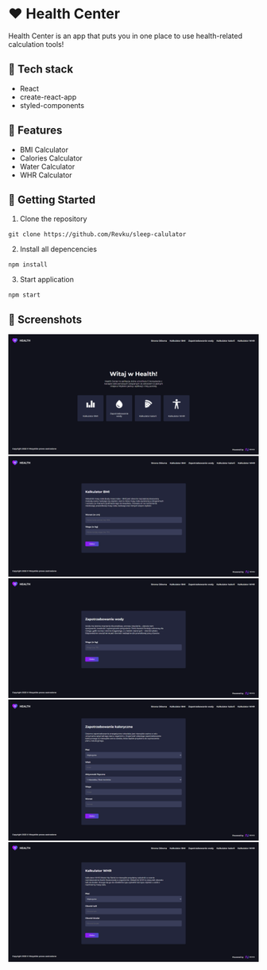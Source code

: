 # ❤️ Health Center
Health Center is an app that puts you in one place to use health-related calculation tools!   

## 🔧 Tech stack
- React
- create-react-app
- styled-components

## 📝 Features
- BMI Calculator
- Calories Calculator
- Water Calculator
- WHR Calculator

## 👋 Getting Started
1. Clone the repository   
```
git clone https://github.com/Revku/sleep-calulator
```  
2. Install all depencencies   
```   
npm install
```   
3. Start application   
```
npm start
```   

## 📸 Screenshots
 ![Home Page](.github/screenshot1.png)  
 ![BMI](.github/screenshot2.png)  
 ![Water](.github/screenshot3.png)  
 ![Calories](.github/screenshot4.png)  
 ![WHR](.github/screenshot5.png)  